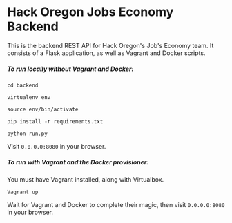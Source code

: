 # Hack Oregon Jobs Economy Backend
This is the backend REST API for Hack Oregon's Job's Economy team. It consists of a Flask application, as well as Vagrant and Docker scripts.

##### To run locally without Vagrant and Docker: #####
`cd backend`

`virtualenv env`

`source env/bin/activate`

`pip install -r requirements.txt`

`python run.py`

Visit `0.0.0.0:8080` in your browser.


##### To run with Vagrant and the Docker provisioner: #####
You must have Vagrant installed, along with Virtualbox.

`Vagrant up`

Wait for Vagrant and Docker to complete their magic, then visit `0.0.0.0:8080` in your browser.
